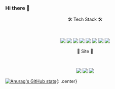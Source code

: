### Hi there 👋


<p align="center">
🛠 Tech Stack 🛠
</p>
<br/>
 
<p align="center">
<img src="https://img.shields.io/badge/Java-inactive?style=flat-square&logo=Java&logoColor=white"/>
<img src="https://img.shields.io/badge/JavaScript-yellow?style=flat-square&logo=JavaScript&logoColor=white"/>
<img src="https://img.shields.io/badge/CSS-blue?style=flat-square&logo=CSS3&logoColor=white"/>
<img src="https://img.shields.io/badge/spring-success?style=flat-square&logo=Spring&logoColor=white"/>
<img src="https://img.shields.io/badge/MySQL-9cf?style=flat-square&logo=MySQL&logoColor=white"/>
<img src="https://img.shields.io/badge/Oracle-red?style=flat-square&logo=Oracle&logoColor=white"/>
<img src="https://img.shields.io/badge/Hibernate-blueviolet?style=flat-square&logo=Hibernate&logoColor=white"/>
<img src="https://img.shields.io/badge/TypeScript-important?style=flat-square&logo=TypeScript&logoColor=white"/>
</p>


<p align="center">
🤔 Site 🤔
</p>
<br/>
<p align="center">
 <a href="https://github.com/cham0919"><img src="https://img.shields.io/badge/Git-black?style=flat-square&logo=Git&logoColor=white&link=https://github.com/cham0919"/></a>
 <a href="https://velog.io/@cham"><img src="https://img.shields.io/badge/Blog-brightgreen?style=flat-square&logo=Bloglovin&logoColor=white&link=https://velog.io/@cham"/></a>
 <a href="ckadl0118@gmail.com"><img src="https://img.shields.io/badge/Gmail-d14836?style=flat-square&logo=Gmail&logoColor=white&link=ckadl0118@gmail.com"/></a> 
</p>



[![Anurag's GitHub stats](https://github-readme-stats.vercel.app/api?username=cham0919&theme=tokyonight)](https://github.com/anuraghazra/github-readme-stats){: .center}


<!--
**cham0919/cham0919** is a ✨ _special_ ✨ repository because its `README.md` (this file) appears on your GitHub profile.

Here are some ideas to get you started:

- 🔭 I’m currently working on ...
- 🌱 I’m currently learning ...
- 👯 I’m looking to collaborate on ...
- 🤔 I’m looking for help with ...
- 💬 Ask me about ...
- 📫 How to reach me: ...
- 😄 Pronouns: ...
- ⚡ Fun fact: ...
-->
